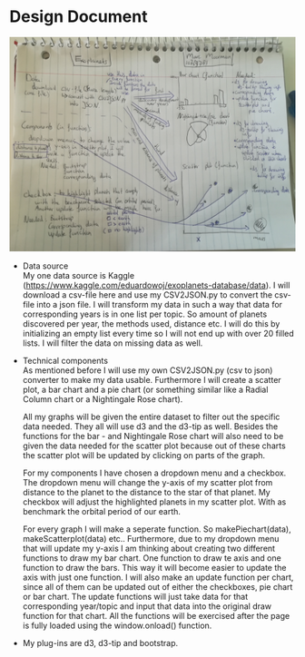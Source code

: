 # Design Document  

![design document](doc/document_design.jpg)

- Data source  
My one data source is Kaggle (https://www.kaggle.com/eduardowoj/exoplanets-database/data). I will download a csv-file here and use my CSV2JSON.py to convert the csv-file into a json file. I will transform my data in such a way that data for corresponding years is in one list per topic. So amount of planets discovered per year, the methods used, distance etc. I will do this by initializing an empty list every time so I will not end up with over 20 filled lists. I will filter the data on missing data as well.  

- Technical components  
As mentioned before I will use my own CSV2JSON.py (csv to json) converter to make my data usable. Furthermore I will create a scatter plot, a bar chart and a pie chart (or something similar like a Radial Column chart or a Nightingale Rose chart).  
    
	All my graphs will be given the entire dataset to filter out the specific data needed. They all will use d3 and the d3-tip as well. Besides the functions for the bar - and Nightingale Rose chart will also need to be given the data needed for the scatter plot because out of these charts the scatter plot will be updated by clicking on parts of the graph.  
  
	For my components I have chosen a dropdown menu and a checkbox. The dropdown menu will change the y-axis of my scatter plot from distance to the planet to the distance to the star of that planet. My checkbox will adjust the highlighted planets in my scatter plot. With as benchmark the orbital period of our earth.  

	For every graph I will make a seperate function. So makePiechart(data), makeScatterplot(data) etc.. Furthermore, due to my dropdown menu that will update my y-axis I am thinking about creating two different functions to draw my bar chart. One function to draw te axis and one function to draw the bars. This way it will become easier to update the axis with just one function. I will also make an update function per chart, since all of them can be updated out of either the checkboxes, pie chart or bar chart. The update functions will just take data for that corresponding year/topic and input that data into the original draw function for that chart. All the functions will be exercised after the page is fully loaded using the window.onload() function. 

- My plug-ins are d3, d3-tip and bootstrap.  

